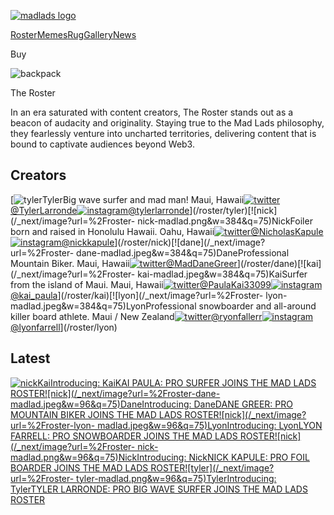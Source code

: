 [![madlads logo](/mad_lads_logo.svg)](/)

[Roster](/roster)[Memes](/memes)[Rug](/rug)[Gallery](/gallery)[News](https://news.madlads.com)

Buy

![backpack](/backpack_white.svg)

The Roster

In an era saturated with content creators, The Roster stands out as a beacon
of audacity and originality. Staying true to the Mad Lads philosophy, they
fearlessly venture into uncharted territories, delivering content that is
bound to captivate audiences beyond Web3.

## Creators

[![tyler](/_next/image?url=%2Froster-tyler-madlad.png&w=384&q=75)TylerBig wave
surfer and mad man! Maui,
Hawaii[![twitter](/twitter.svg)@TylerLarronde](https://twitter.com/TylerLarronde)[![instagram](/instagram.svg)@tylerlarronde](https://www.instagram.com/tylerlarronde/)](/roster/tyler)[![nick](/_next/image?url=%2Froster-
nick-madlad.png&w=384&q=75)NickFoiler born and raised in Honolulu Hawaii.
Oahu,
Hawaii[![twitter](/twitter.svg)@NicholasKapule](https://twitter.com/NicholasKapule)[![instagram](/instagram.svg)@nickkapule](https://www.instagram.com/nickkapule/)](/roster/nick)[![dane](/_next/image?url=%2Froster-
dane-madlad.jpeg&w=384&q=75)DaneProfessional Mountain Biker. Maui,
Hawaii[![twitter](/twitter.svg)@MadDaneGreer](https://twitter.com/MadDaneGreer)](/roster/dane)[![kai](/_next/image?url=%2Froster-
kai-madlad.jpeg&w=384&q=75)KaiSurfer from the island of Maui. Maui,
Hawaii[![twitter](/twitter.svg)@PaulaKai33099](https://twitter.com/PaulaKai33099)[![instagram](/instagram.svg)@kai_paula](https://instagram.com/kai_paula)](/roster/kai)[![lyon](/_next/image?url=%2Froster-
lyon-madlad.jpeg&w=384&q=75)LyonProfessional snowboarder and all-around killer
board athlete. Maui / New
Zealand[![twitter](/twitter.svg)@ryonfallerr](https://twitter.com/ryonfallerr)[![instagram](/instagram.svg)@lyonfarrell](https://instagram.com/lyonfarrell)](/roster/lyon)

## Latest

[![nick](/_next/image?url=%2Froster-kai-madlad.jpeg&w=96&q=75)KaiIntroducing:
KaiKAI PAULA: PRO SURFER JOINS THE MAD LADS
ROSTER](https://youtu.be/yvkf3uS85Sc)[![nick](/_next/image?url=%2Froster-dane-
madlad.jpeg&w=96&q=75)DaneIntroducing: DaneDANE GREER: PRO MOUNTAIN BIKER
JOINS THE MAD LADS
ROSTER](https://youtu.be/6tngzB6xzxs)[![nick](/_next/image?url=%2Froster-lyon-
madlad.jpeg&w=96&q=75)LyonIntroducing: LyonLYON FARRELL: PRO SNOWBOARDER JOINS
THE MAD LADS
ROSTER](https://www.youtube.com/watch?v=zENzOrshpKU)[![nick](/_next/image?url=%2Froster-
nick-madlad.png&w=96&q=75)NickIntroducing: NickNICK KAPULE: PRO FOIL BOARDER
JOINS THE MAD LADS
ROSTER](https://youtu.be/AiLUYD1QAeY)[![tyler](/_next/image?url=%2Froster-
tyler-madlad.png&w=96&q=75)TylerIntroducing: TylerTYLER LARRONDE: PRO BIG WAVE
SURFER JOINS THE MAD LADS ROSTER](https://youtu.be/HV8ttiq0Pxg)

[](https://chrome.google.com/webstore/detail/backpack/aflkmfhebedbjioipglgcbcmnbpgliof)


